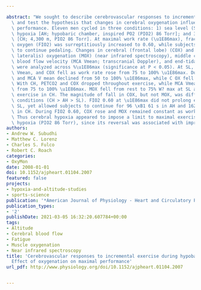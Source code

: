 ---
abstract: "We sought to describe cerebrovascular responses to incremental exercise\
  \ and test the hypothesis that changes in cerebral oxygenation influence maximal\
  \ performance. Eleven men cycled in three conditions: 1) sea level (SL); 2) acute\
  \ hypoxia [AH; hypobaric chamber, inspired PO2 (PIO2) 86 Torr]; and 3) chronic hypoxia\
  \ [CH; 4,300 m, PIO2 86 Torr]. At maximal work rate (\u1E86max), fraction of inspired\
  \ oxygen (FIO2) was surreptitiously increased to 0.60, while subjects were encouraged\
  \ to continue pedaling. Changes in cerebral (frontal lobe) (COX) and muscle (vastus\
  \ lateralis) oxygenation (MOX) (near infrared spectroscopy), middle cerebral artery\
  \ blood flow velocity (MCA Vmean; transcranial Doppler), and end-tidal PCO2 (PETCO2)\
  \ were analyzed across %\u1E86max (significance at P < 0.05). At SL, PETCO2, MCA\
  \ Vmean, and COX fell as work rate rose from 75 to 100% \u1E86max. During AH, PETCO2\
  \ and MCA V mean declined from 50 to 100% \u1E86max, while C OX fell from rest.\
  \ With CH, PETCO2 and COX dropped throughout exercise, while MCA Vmean fell only\
  \ from 75 to 100% \u1E86max. MOX fell from rest to 75% W? max at SL and AH and throughout\
  \ exercise in CH. The magnitude of fall in COX, but not MOX, was different between\
  \ conditions (CH > AH > SL). FIO2 0.60 at \u1E86max did not prolong exercise at\
  \ SL, yet allowed subjects to continue for 96 \xB1 61 s in AH and 162 \xB1 90 s\
  \ in CH. During FIO2 0.60, COX rose and MOX remained constant as work rate increased.\
  \ Thus cerebral hypoxia appeared to impose a limit to maximal exercise during hypobaric\
  \ hypoxia (PIO2 86 Torr), since its reversal was associated with improved performance."
authors:
- Andrew W. Subudhi
- Matthew C. Lorenz
- Charles S. Fulco
- Robert C. Roach
categories:
- OxyMon
date: 2008-01-01
doi: 10.1152/ajpheart.01104.2007
featured: false
projects:
- hypoxia-and-altitude-studies
- sports-science
publication: '*American Journal of Physiology - Heart and Circulatory Physiology*'
publication_types:
- '2'
publishDate: 2021-03-05 16:32:20.607784+00:00
tags:
- Altitude
- Cerebral blood flow
- Fatigue
- Muscle oxygenation
- Near infrared spectroscopy
title: 'Cerebrovascular responses to incremental exercise during hypobaric hypoxia:
  Effect of oxygenation on maximal performance'
url_pdf: http://www.physiology.org/doi/10.1152/ajpheart.01104.2007

---
